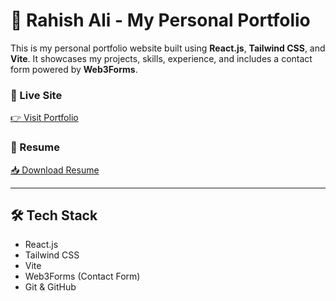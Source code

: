 # 🚀 Rahish Ali - My Personal Portfolio

This is my personal portfolio website built using **React.js**, **Tailwind CSS**, and **Vite**. It showcases my projects, skills, experience, and includes a contact form powered by **Web3Forms**.

### 🔗 Live Site  
[👉 Visit Portfolio](https://rahish-dev.vercel.app/)

### 📄 Resume  
[📥 Download Resume](https://rahish-dev.vercel.app/Rahish_Ali_Resume.pdf)

---

## 🛠 Tech Stack

- React.js
- Tailwind CSS
- Vite
- Web3Forms (Contact Form)
- Git & GitHub
